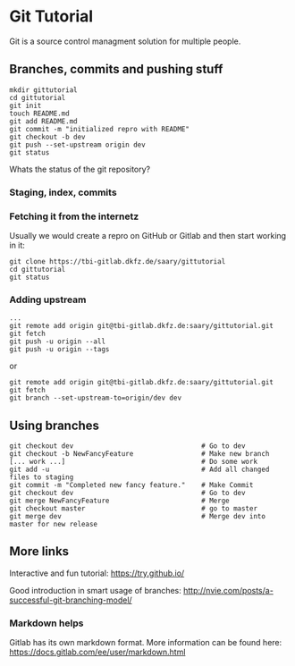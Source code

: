 # Git Tutorial

Git is a source control managment solution for multiple people.

## Branches, commits and pushing stuff

```
mkdir gittutorial 
cd gittutorial
git init
touch README.md
git add README.md
git commit -m "initialized repro with README"
git checkout -b dev
git push --set-upstream origin dev
git status
```

Whats the status of the git repository?


### Staging, index, commits




### Fetching it from the internetz

Usually we would create a repro on GitHub or Gitlab and then start working in it:

```
git clone https://tbi-gitlab.dkfz.de/saary/gittutorial
cd gittutorial
git status
```

### Adding upstream

```
...
git remote add origin git@tbi-gitlab.dkfz.de:saary/gittutorial.git
git fetch
git push -u origin --all
git push -u origin --tags
```
or 
```
git remote add origin git@tbi-gitlab.dkfz.de:saary/gittutorial.git
git fetch
git branch --set-upstream-to=origin/dev dev
```




## Using branches
```
git checkout dev                                # Go to dev
git checkout -b NewFancyFeature                 # Make new branch
[... work ...]                                  # Do some work
git add -u                                      # Add all changed files to staging
git commit -m "Completed new fancy feature."    # Make Commit
git checkout dev                                # Go to dev
git merge NewFancyFeature                       # Merge
git checkout master                             # go to master
git merge dev                                   # Merge dev into master for new release
```


## More links

Interactive and fun tutorial: https://try.github.io/

Good introduction in smart usage of branches: http://nvie.com/posts/a-successful-git-branching-model/




### Markdown helps
Gitlab has its own markdown format. More information can be found here: https://docs.gitlab.com/ee/user/markdown.html

